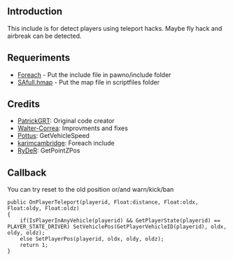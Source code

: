## Introduction ##
This include is for detect players using teleport hacks. Maybe fly hack and airbreak can be detected.

## Requeriments ##
* [Foreach](https://github.com/karimcambridge/samp-foreach/releases) - Put the include file in pawno/include folder
* [SAfull.hmap](http://www.mediafire.com/file/2b19ske1h8jd44f/SAfull.hmap) - Put the map file in scriptfiles folder

## Credits ##
* [PatrickGRT](https://github.com/PatrickGTR): Original code creator
* [Walter-Correa](https://github.com/Walter-Correa): Improvments and fixes
* [Pottus](https://github.com/Pottus): GetVehicleSpeed
* [karimcambridge](https://github.com/karimcambridge): Foreach include
* [RyDeR](https://forum.sa-mp.com/showthread.php?t=273263): GetPointZPos

## Callback ##
You can try reset to the old position or/and warn/kick/ban

    public OnPlayerTeleport(playerid, Float:distance, Float:oldx, Float:oldy, Float:oldz)
    {
    	if(IsPlayerInAnyVehicle(playerid) && GetPlayerState(playerid) == PLAYER_STATE_DRIVER) SetVehiclePos(GetPlayerVehicleID(playerid), oldx, oldy, oldz);
    	else SetPlayerPos(playerid, oldx, oldy, oldz);
    	return 1;
    }
